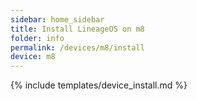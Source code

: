 ```yaml
---
sidebar: home_sidebar
title: Install LineageOS on m8
folder: info
permalink: /devices/m8/install
device: m8
---
```

{% include templates/device_install.md %}
